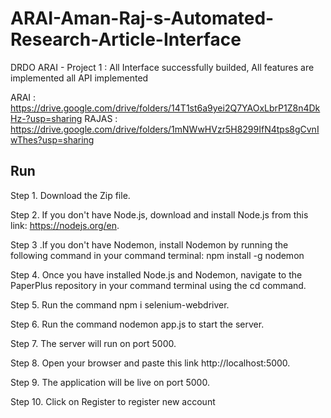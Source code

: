 # ARAI-Aman-Raj-s-Automated-Research-Article-Interface

DRDO ARAI -
Project 1 : All Interface successfully builded, All features are implemented 
all API implemented

ARAI : https://drive.google.com/drive/folders/14T1st6a9yei2Q7YAOxLbrP1Z8n4DkHz-?usp=sharing
RAJAS : https://drive.google.com/drive/folders/1mNWwHVzr5H8299IfN4tps8gCvnIwThes?usp=sharing

## Run
Step 1. Download the Zip file.

Step 2. If you don't have Node.js, download and install Node.js from this link: https://nodejs.org/en.

Step 3 .If you don't have Nodemon, install Nodemon by running the following command in your command terminal: npm install -g nodemon

Step 4. Once you have installed Node.js and Nodemon, navigate to the PaperPlus repository in your command terminal using the cd command.

Step 5. Run the command npm i selenium-webdriver.

Step 6. Run the command nodemon app.js to start the server.

Step 7. The server will run on port 5000.

Step 8. Open your browser and paste this link http://localhost:5000.

Step 9. The application will be live on port 5000.

Step 10. Click on Register to register new account
